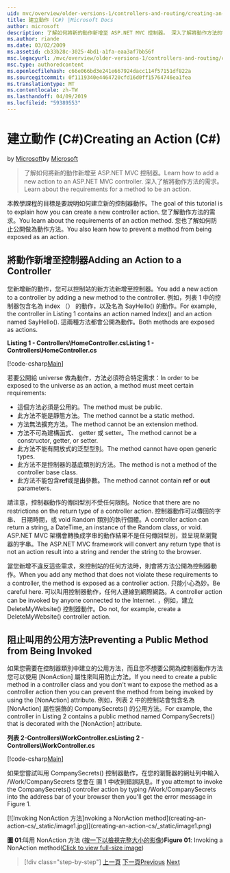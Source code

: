 ```yaml
---
uid: mvc/overview/older-versions-1/controllers-and-routing/creating-an-action-cs
title: 建立動作 (C#) |Microsoft Docs
author: microsoft
description: 了解如何將新的動作新增至 ASP.NET MVC 控制器。 深入了解將動作方法的需求。
ms.author: riande
ms.date: 03/02/2009
ms.assetid: cb33b28c-3025-4bd1-a1fa-eaa3af7bb56f
msc.legacyurl: /mvc/overview/older-versions-1/controllers-and-routing/creating-an-action-cs
msc.type: authoredcontent
ms.openlocfilehash: c66e066bd3e241e667924dacc114f57151df822a
ms.sourcegitcommit: 0f1119340e4464720cfd16d0ff15764746ea1fea
ms.translationtype: MT
ms.contentlocale: zh-TW
ms.lasthandoff: 04/09/2019
ms.locfileid: "59389553"
---
```

# <a name="creating-an-action-c"></a><span data-ttu-id="9b2b2-104">建立動作 (C#)</span><span class="sxs-lookup"><span data-stu-id="9b2b2-104">Creating an Action (C#)</span></span>

<span data-ttu-id="9b2b2-105">by [Microsoft](https://github.com/microsoft)</span><span class="sxs-lookup"><span data-stu-id="9b2b2-105">by [Microsoft](https://github.com/microsoft)</span></span>

> <span data-ttu-id="9b2b2-106">了解如何將新的動作新增至 ASP.NET MVC 控制器。</span><span class="sxs-lookup"><span data-stu-id="9b2b2-106">Learn how to add a new action to an ASP.NET MVC controller.</span></span> <span data-ttu-id="9b2b2-107">深入了解將動作方法的需求。</span><span class="sxs-lookup"><span data-stu-id="9b2b2-107">Learn about the requirements for a method to be an action.</span></span>


<span data-ttu-id="9b2b2-108">本教學課程的目標是要說明如何建立新的控制器動作。</span><span class="sxs-lookup"><span data-stu-id="9b2b2-108">The goal of this tutorial is to explain how you can create a new controller action.</span></span> <span data-ttu-id="9b2b2-109">您了解動作方法的需求。</span><span class="sxs-lookup"><span data-stu-id="9b2b2-109">You learn about the requirements of an action method.</span></span> <span data-ttu-id="9b2b2-110">您也了解如何防止公開做為動作方法。</span><span class="sxs-lookup"><span data-stu-id="9b2b2-110">You also learn how to prevent a method from being exposed as an action.</span></span>

## <a name="adding-an-action-to-a-controller"></a><span data-ttu-id="9b2b2-111">將動作新增至控制器</span><span class="sxs-lookup"><span data-stu-id="9b2b2-111">Adding an Action to a Controller</span></span>

<span data-ttu-id="9b2b2-112">您新增新的動作，您可以控制站的新方法新增至控制器。</span><span class="sxs-lookup"><span data-stu-id="9b2b2-112">You add a new action to a controller by adding a new method to the controller.</span></span> <span data-ttu-id="9b2b2-113">例如，列表 1 中的控制器包含名為 index （） 的動作，以及名為 SayHello() 的動作。</span><span class="sxs-lookup"><span data-stu-id="9b2b2-113">For example, the controller in Listing 1 contains an action named Index() and an action named SayHello().</span></span> <span data-ttu-id="9b2b2-114">這兩種方法都會公開為動作。</span><span class="sxs-lookup"><span data-stu-id="9b2b2-114">Both methods are exposed as actions.</span></span>

**<span data-ttu-id="9b2b2-115">Listing 1 - Controllers\HomeController.cs</span><span class="sxs-lookup"><span data-stu-id="9b2b2-115">Listing 1 - Controllers\HomeController.cs</span></span>**

[!code-csharp[Main](creating-an-action-cs/samples/sample1.cs)]

<span data-ttu-id="9b2b2-116">若要公開給 universe 做為動作，方法必須符合特定需求：</span><span class="sxs-lookup"><span data-stu-id="9b2b2-116">In order to be exposed to the universe as an action, a method must meet certain requirements:</span></span>

- <span data-ttu-id="9b2b2-117">這個方法必須是公用的。</span><span class="sxs-lookup"><span data-stu-id="9b2b2-117">The method must be public.</span></span>
- <span data-ttu-id="9b2b2-118">此方法不能是靜態方法。</span><span class="sxs-lookup"><span data-stu-id="9b2b2-118">The method cannot be a static method.</span></span>
- <span data-ttu-id="9b2b2-119">方法無法擴充方法。</span><span class="sxs-lookup"><span data-stu-id="9b2b2-119">The method cannot be an extension method.</span></span>
- <span data-ttu-id="9b2b2-120">方法不可為建構函式、 getter 或 setter。</span><span class="sxs-lookup"><span data-stu-id="9b2b2-120">The method cannot be a constructor, getter, or setter.</span></span>
- <span data-ttu-id="9b2b2-121">此方法不能有開放式的泛型型別。</span><span class="sxs-lookup"><span data-stu-id="9b2b2-121">The method cannot have open generic types.</span></span>
- <span data-ttu-id="9b2b2-122">此方法不是控制器的基底類別的方法。</span><span class="sxs-lookup"><span data-stu-id="9b2b2-122">The method is not a method of the controller base class.</span></span>
- <span data-ttu-id="9b2b2-123">此方法不能包含**ref**或是**出**參數。</span><span class="sxs-lookup"><span data-stu-id="9b2b2-123">The method cannot contain **ref** or **out** parameters.</span></span>

<span data-ttu-id="9b2b2-124">請注意，控制器動作的傳回型別不受任何限制。</span><span class="sxs-lookup"><span data-stu-id="9b2b2-124">Notice that there are no restrictions on the return type of a controller action.</span></span> <span data-ttu-id="9b2b2-125">控制器動作可以傳回的字串、 日期時間，或 void Random 類別的執行個體。</span><span class="sxs-lookup"><span data-stu-id="9b2b2-125">A controller action can return a string, a DateTime, an instance of the Random class, or void.</span></span> <span data-ttu-id="9b2b2-126">ASP.NET MVC 架構會轉換成字串的動作結果不是任何傳回型別，並呈現至瀏覽器的字串。</span><span class="sxs-lookup"><span data-stu-id="9b2b2-126">The ASP.NET MVC framework will convert any return type that is not an action result into a string and render the string to the browser.</span></span>

<span data-ttu-id="9b2b2-127">當您新增不違反這些需求，來控制站的任何方法時，則會將方法公開為控制器動作。</span><span class="sxs-lookup"><span data-stu-id="9b2b2-127">When you add any method that does not violate these requirements to a controller, the method is exposed as a controller action.</span></span> <span data-ttu-id="9b2b2-128">只能小心為妙。</span><span class="sxs-lookup"><span data-stu-id="9b2b2-128">Be careful here.</span></span> <span data-ttu-id="9b2b2-129">可以叫用控制器動作，任何人連線到網際網路。</span><span class="sxs-lookup"><span data-stu-id="9b2b2-129">A controller action can be invoked by anyone connected to the Internet.</span></span> <span data-ttu-id="9b2b2-130">，例如，建立 DeleteMyWebsite() 控制器動作。</span><span class="sxs-lookup"><span data-stu-id="9b2b2-130">Do not, for example, create a DeleteMyWebsite() controller action.</span></span>

## <a name="preventing-a-public-method-from-being-invoked"></a><span data-ttu-id="9b2b2-131">阻止叫用的公用方法</span><span class="sxs-lookup"><span data-stu-id="9b2b2-131">Preventing a Public Method from Being Invoked</span></span>

<span data-ttu-id="9b2b2-132">如果您需要在控制器類別中建立的公用方法，而且您不想要公開為控制器動作方法您可以使用 [NonAction] 屬性來叫用防止方法。</span><span class="sxs-lookup"><span data-stu-id="9b2b2-132">If you need to create a public method in a controller class and you don't want to expose the method as a controller action then you can prevent the method from being invoked by using the [NonAction] attribute.</span></span> <span data-ttu-id="9b2b2-133">例如，列表 2 中的控制站會包含名為 [NonAction] 屬性裝飾的 CompanySecrets() 的公用方法。</span><span class="sxs-lookup"><span data-stu-id="9b2b2-133">For example, the controller in Listing 2 contains a public method named CompanySecrets() that is decorated with the [NonAction] attribute.</span></span>

**<span data-ttu-id="9b2b2-134">列表 2-Controllers\WorkController.cs</span><span class="sxs-lookup"><span data-stu-id="9b2b2-134">Listing 2 - Controllers\WorkController.cs</span></span>**

[!code-csharp[Main](creating-an-action-cs/samples/sample2.cs)]

<span data-ttu-id="9b2b2-135">如果您嘗試叫用 CompanySecrets() 控制器動作，在您的瀏覽器的網址列中輸入 /Work/CompanySecrets 您會在 圖 1 中收到錯誤訊息。</span><span class="sxs-lookup"><span data-stu-id="9b2b2-135">If you attempt to invoke the CompanySecrets() controller action by typing /Work/CompanySecrets into the address bar of your browser then you'll get the error message in Figure 1.</span></span>


[![I<span data-ttu-id="9b2b2-136">nvoking NonAction 方法]</span><span class="sxs-lookup"><span data-stu-id="9b2b2-136">nvoking a NonAction method]</span></span>(creating-an-action-cs/_static/image1.jpg)](creating-an-action-cs/_static/image1.png)

<span data-ttu-id="9b2b2-137">**圖 01**:叫用 NonAction 方法 ([按一下以檢視完整大小的影像](creating-an-action-cs/_static/image2.png))</span><span class="sxs-lookup"><span data-stu-id="9b2b2-137">**Figure 01**: Invoking a NonAction method([Click to view full-size image](creating-an-action-cs/_static/image2.png))</span></span>

> [!div class="step-by-step"]
> <span data-ttu-id="9b2b2-138">[上一頁](creating-a-controller-cs.md)
> [下一頁](asp-net-mvc-routing-overview-vb.md)</span><span class="sxs-lookup"><span data-stu-id="9b2b2-138">[Previous](creating-a-controller-cs.md)
[Next](asp-net-mvc-routing-overview-vb.md)</span></span>
